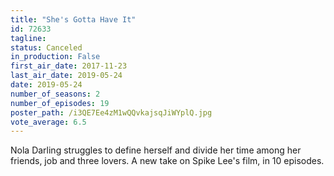 ```yaml
---
title: "She's Gotta Have It"
id: 72633
tagline: 
status: Canceled
in_production: False
first_air_date: 2017-11-23
last_air_date: 2019-05-24
date: 2019-05-24
number_of_seasons: 2
number_of_episodes: 19
poster_path: /i3QE7Ee4zM1wQQvkajsqJiWYplQ.jpg
vote_average: 6.5
---
```


Nola Darling struggles to define herself and divide her time among her friends, job and three lovers. A new take on Spike Lee's film, in 10 episodes.
